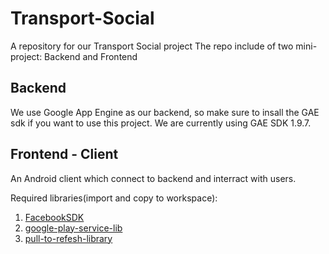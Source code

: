 Transport-Social
================

A repository for our Transport Social project
The repo include of two mini-project: Backend and Frontend

Backend
-------

We use Google App Engine as our backend, so make sure to insall the GAE sdk if you want to use this project. We are currently using GAE SDK 1.9.7.

Frontend - Client
-----------------
An Android client which connect to backend and interract with users.

Required libraries(import and copy to workspace):

1. [FacebookSDK](https://docs.google.com/uc?export=download&id=0B-jQt15MTamnMmhKVGVUX3BZTFk)
2. [google-play-service-lib](https://docs.google.com/uc?export=download&id=0B-jQt15MTamnUFFXN3VUVHNYN00)
3. [pull-to-refesh-library](https://docs.google.com/uc?export=download&id=0B-jQt15MTamnRXJ6b28xRnJiM28)
